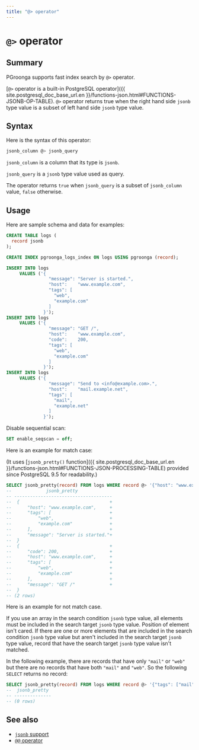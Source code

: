 ```yaml
---
title: "@> operator"
---
```


# `@>` operator

## Summary

PGroonga supports fast index search by `@>` operator.

[`@>` operator is a built-in PostgreSQL operator]({{ site.postgresql_doc_base_url.en }}/functions-json.html#FUNCTIONS-JSONB-OP-TABLE). `@>` operator returns true when the right hand side `jsonb` type value is a subset of left hand side `jsonb` type value.

## Syntax

Here is the syntax of this operator:

```sql
jsonb_column @> jsonb_query
```

`jsonb_column` is a column that its type is `jsonb`.

`jsonb_query` is a `jsonb` type value used as query.

The operator returns `true` when `jsonb_query` is a subset of `jsonb_column` value, `false` otherwise.

## Usage

Here are sample schema and data for examples:

```sql
CREATE TABLE logs (
  record jsonb
);

CREATE INDEX pgroonga_logs_index ON logs USING pgroonga (record);

INSERT INTO logs
     VALUES ('{
                "message": "Server is started.",
                "host":    "www.example.com",
                "tags": [
                  "web",
                  "example.com"
                ]
              }');
INSERT INTO logs
     VALUES ('{
                "message": "GET /",
                "host":    "www.example.com",
                "code":    200,
                "tags": [
                  "web",
                  "example.com"
                ]
              }');
INSERT INTO logs
     VALUES ('{
                "message": "Send to <info@example.com>.",
                "host":    "mail.example.net",
                "tags": [
                  "mail",
                  "example.net"
                ]
              }');
```

Disable sequential scan:

```sql
SET enable_seqscan = off;
```

Here is an example for match case:

(It uses [`jsonb_pretty()` function]({{ site.postgresql_doc_base_url.en }}/functions-json.html#FUNCTIONS-JSON-PROCESSING-TABLE) provided since PostgreSQL 9.5 for readability.)

```sql
SELECT jsonb_pretty(record) FROM logs WHERE record @> '{"host": "www.example.com"}'::jsonb;
--             jsonb_pretty             
-- -------------------------------------
--  {                                  +
--      "host": "www.example.com",     +
--      "tags": [                      +
--          "web",                     +
--          "example.com"              +
--      ],                             +
--      "message": "Server is started."+
--  }
--  {                                  +
--      "code": 200,                   +
--      "host": "www.example.com",     +
--      "tags": [                      +
--          "web",                     +
--          "example.com"              +
--      ],                             +
--      "message": "GET /"             +
--  }
-- (2 rows)
```

Here is an example for not match case.

If you use an array in the search condition `jsonb` type value, all elements must be included in the search target `jsonb` type value. Position of element isn't cared. If there are one or more elements that are included in the search condition `jsonb` type value but aren't included in the search target `jsonb` type value, record that have the search target `jsonb` type value isn't matched.

In the following example, there are records that have only `"mail"` or `"web"` but there are no records that have both `"mail"` and `"web"`. So the following `SELECT` returns no record:

```sql
SELECT jsonb_pretty(record) FROM logs WHERE record @> '{"tags": ["mail", "web"]}'::jsonb;
--  jsonb_pretty 
-- --------------
-- (0 rows)
```

## See also

  * [`jsonb` support](../jsonb.html)
  * [`@@` operator](jsonb-query.html)
